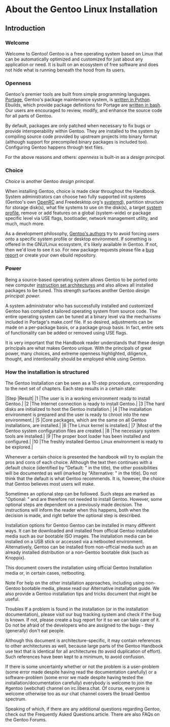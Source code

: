 # About the Gentoo Linux Installation

## Introduction

### Welcome

Welcome to Gentoo! Gentoo is a free operating system based on Linux that can be automatically optimized and customized for just about any application or need. It is built on an ecosystem of free software and does not hide what is running beneath the hood from its users.

### Openness
Gentoo's premier tools are built from simple programming languages. [Portage](https://wiki.gentoo.org/wiki/Portage), Gentoo's package maintenance system, is [written in Python](https://gitweb.gentoo.org/proj/portage.git/). Ebuilds, which provide package definitions for Portage are [written in bash](https://gitweb.gentoo.org/repo/gentoo.git). Our users are encouraged to review, modify, and enhance the source code for all parts of Gentoo.

By default, packages are only patched when necessary to fix bugs or provide interoperability within Gentoo. They are installed to the system by compiling source code provided by upstream projects into binary format (although support for precompiled binary packages is included too). Configuring Gentoo happens through text files.

For the above reasons and others: *openness* is built-in as a *design principal*.

### Choice

*Choice* is another Gentoo *design principal*.

When installing Gentoo, choice is made clear throughout the Handbook. System administrators can choose two fully supported init systems (Gentoo's own [OpenRC](https://wiki.gentoo.org/wiki/OpenRC) and Freedesktop.org's [systemd](https://wiki.gentoo.org/wiki/Systemd)), partition structure for storage disk(s), what file systems to use on the disk(s), a target [system profile](https://wiki.gentoo.org/wiki/Profile), remove or add features on a global (system-wide) or package specific level via USE flags, bootloader, network management utility, and much, much more.

As a development philosophy, [Gentoo's authors](https://www.gentoo.org/inside-gentoo/developers/) try to avoid forcing users onto a specific system profile or desktop environment. If something is offered in the GNU/Linux ecosystem, it's likely available in Gentoo. If not, then we'd love to see it so. For new package requests please file a [bug report](https://bugs.gentoo.org/) or create your own ebuild repository.

### Power

Being a source-based operating system allows Gentoo to be ported onto new computer [instruction set architectures](https://en.wikipedia.org/wiki/instruction_set_architecture) and also allows all installed packages to be tuned. This strength surfaces another Gentoo *design principal: power.*

A system administrator who has successfully installed and customized Gentoo has compiled a tailored operating system from source code. The entire operating system can be tuned at a binary level via the mechanisms included in Portage's make.conf file. If so desired, adjustments can be made on a per-package basis, or a package group basis. In fact, entire sets of functionality can be added or removed using USE flags.

It is very important that the Handbook reader understands that these design principals are what makes Gentoo unique. With the principals of great power, many choices, and extreme openness highlighted, diligence, thought, and intentionality should be employed while using Gentoo.

### How the installation is structured

The Gentoo Installation can be seen as a 10-step procedure, corresponding to the next set of chapters. Each step results in a certain state:

|Step	|Result|
|1	|The user is in a working environment ready to install Gentoo.|
|2	|The Internet connection is ready to install Gentoo.|
|3	|The hard disks are initialized to host the Gentoo installation.|
|4	|The installation environment is prepared and the user is ready to chroot into the new environment.|
|5	|Core packages, which are the same on all Gentoo installations, are installed.|
|6	|The Linux kernel is installed.|
|7	|Most of the Gentoo system configuration files are created.|
|8	|The necessary system tools are installed.|
|9	|The proper boot loader has been installed and configured.|
|10	|The freshly installed Gentoo Linux environment is ready to be explored.|

Whenever a certain choice is presented the handbook will try to explain the pros and cons of each choice. Although the text then continues with a default choice (identified by "Default: " in the title), the other possibilities will be documented as well (marked by "Alternative: " in the title). Do not think that the default is what Gentoo recommends. It is, however, the choice that Gentoo believes most users will make.

Sometimes an optional step can be followed. Such steps are marked as "Optional: " and are therefore not needed to install Gentoo. However, some optional steps are dependent on a previously made decision. The instructions will inform the reader when this happens, both when the decision is made, and right before the optional step is described.

Installation options for Gentoo
Gentoo can be installed in many different ways. It can be downloaded and installed from official Gentoo installation media such as our bootable ISO images. The installation media can be installed on a USB stick or accessed via a netbooted environment. Alternatively, Gentoo can be installed from non-official media such as an already installed distribution or a non-Gentoo bootable disk (such as Knoppix).

This document covers the installation using official Gentoo Installation media or, in certain cases, netbooting.

 Note
For help on the other installation approaches, including using non-Gentoo bootable media, please read our Alternative installation guide.
We also provide a Gentoo installation tips and tricks document that might be useful.

Troubles
If a problem is found in the installation (or in the installation documentation), please visit our bug tracking system and check if the bug is known. If not, please create a bug report for it so we can take care of it. Do not be afraid of the developers who are assigned to the bugs - they (generally) don't eat people.

Although this document is architecture-specific, it may contain references to other architectures as well, because large parts of the Gentoo Handbook use text that is identical for all architectures (to avoid duplication of effort). Such references have been kept to a minimum, to avoid confusion.

If there is some uncertainty whether or not the problem is a user-problem (some error made despite having read the documentation carefully) or a software-problem (some error we made despite having tested the installation/documentation carefully) everybody is welcome to join the #gentoo (webchat) channel on irc.libera.chat. Of course, everyone is welcome otherwise too as our chat channel covers the broad Gentoo spectrum.

Speaking of which, if there are any additional questions regarding Gentoo, check out the Frequently Asked Questions article. There are also FAQs on the Gentoo Forums.
